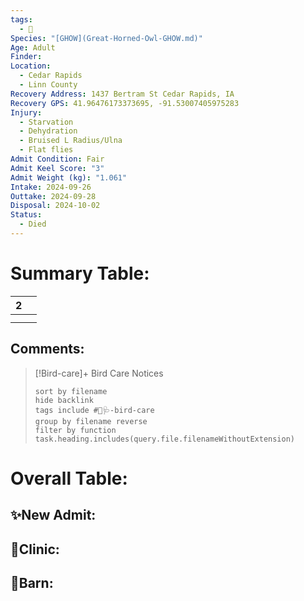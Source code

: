 ```yaml
---
tags:
  - 🦅
Species: "[GHOW](Great-Horned-Owl-GHOW.md)"
Age: Adult
Finder: 
Location:
  - Cedar Rapids
  - Linn County
Recovery Address: 1437 Bertram St Cedar Rapids, IA
Recovery GPS: 41.96476173373695, -91.53007405975283
Injury:
  - Starvation
  - Dehydration
  - Bruised L Radius/Ulna
  - Flat flies
Admit Condition: Fair
Admit Keel Score: "3"
Admit Weight (kg): "1.061"
Intake: 2024-09-26
Outtake: 2024-09-28
Disposal: 2024-10-02
Status:
  - Died
---
```


# Summary Table:

<div><table class="dataview table-view-table"><thead class="table-view-thead"><tr class="table-view-tr-header"><th class="table-view-th"><span></span><span class="dataview small-text">2</span></th><th class="table-view-th"><span></span></th></tr></thead><tbody class="table-view-tbody"><tr><td><span></span></td><td><span></span></td></tr><tr><td><span></span></td><td><span></span></td></tr></tbody></table></div>

## Comments:

> [!Bird-care]+ Bird Care Notices
>   ```tasks 
>   sort by filename
>   hide backlink
>   tags include #🦅🩺-bird-care 
>   group by filename reverse
>   filter by function task.heading.includes(query.file.filenameWithoutExtension)
>   ```

# Overall Table:

## ✨New Admit:



## 🏥Clinic:



## 🏡Barn:


